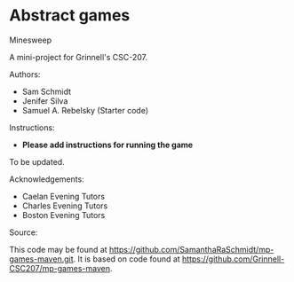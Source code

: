 # Abstract games

Minesweep

A mini-project for Grinnell's CSC-207.

Authors:

* Sam Schmidt
* Jenifer Silva
* Samuel A. Rebelsky (Starter code)

Instructions:

* **Please add instructions for running the game**

To be updated.

Acknowledgements:
- Caelan Evening Tutors 
- Charles Evening Tutors
- Boston Evening Tutors

Source:

This code may be found at <https://github.com/SamanthaRaSchmidt/mp-games-maven.git>. It is based on code found at <https://github.com/Grinnell-CSC207/mp-games-maven>.
